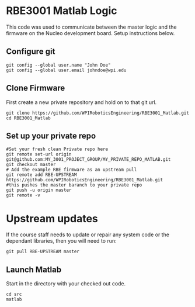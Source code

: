 # RBE3001 Matlab Logic
This code was used to communicate between the master logic and the firmware on the Nucleo development board. Setup instructions below.

## Configure git
```
git config --global user.name "John Doe"
git config --global user.email johndoe@wpi.edu
```
## Clone Firmware
First create a new private repository and hold on to that git url.
```
git clone https://github.com/WPIRoboticsEngineering/RBE3001_Matlab.git
cd RBE3001_Matlab
```
## Set up your private repo
```
#Set your fresh clean Private repo here
git remote set-url origin git@github.com:MY_3001_PROJECT_GROUP/MY_PRIVATE_REPO_MATLAB.git
git checkout master
# Add the example RBE firmware as an upstream pull
git remote add RBE-UPSTREAM https://github.com/WPIRoboticsEngineering/RBE3001_Matlab.git
#this pushes the master baranch to your private repo
git push -u origin master
git remote -v
```
# Upstream updates
If the course staff needs to update or repair any system code or the dependant libraries, then you will need to run:
```
git pull RBE-UPSTREAM master
```

## Launch Matlab 

Start in the directory with your checked out code.

```
cd src
matlab
```
